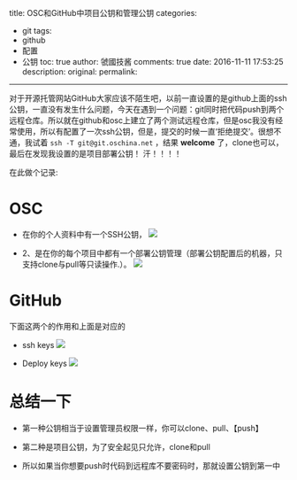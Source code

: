 title: OSC和GitHub中项目公钥和管理公钥
categories:
  - git
tags:
  - github
  - 配置
  - 公钥
toc: true
author: 虢國技酱
comments: true
date: 2016-11-11 17:53:25
description:
original:
permalink:
---
对于开源托管网站GitHub大家应该不陌生吧，以前一直设置的是github上面的ssh公钥，一直没有发生什么问题，今天在遇到一个问题：git同时把代码push到两个远程仓库。所以就在github和osc上建立了两个测试远程仓库，但是osc我没有经常使用，所以有配置了一次ssh公钥，但是，提交的时候一直‘拒绝提交’。很想不通，我试着 `ssh -T git@git.oschina.net` ，结果 **welcome** 了，clone也可以，最后在发现我设置的是项目部署公钥！ 汗！！！！
<!-- more -->

在此做个记录:

# OSC

* 在你的个人资料中有一个SSH公钥，
![](http://images0.cnblogs.com/blog2015/537027/201507/221913431316594.png)

* 2、是在你的每个项目中都有一个部署公钥管理（部署公钥配置后的机器，只支持clone与pull等只读操作.）。
![](http://images0.cnblogs.com/blog2015/537027/201507/221911413659826.png)

# GitHub
下面这两个的作用和上面是对应的

* ssh keys
![](http://images0.cnblogs.com/blog2015/537027/201507/221914011788480.png)

* Deploy keys
![](http://images0.cnblogs.com/blog2015/537027/201507/221911247095182.png)

# 总结一下

* 第一种公钥相当于设置管理员权限一样，你可以clone、pull、【push】

* 第二种是项目公钥，为了安全起见只允许，clone和pull

* 所以如果当你想要push时代码到远程库不要密码时，那就设置公钥到第一中
